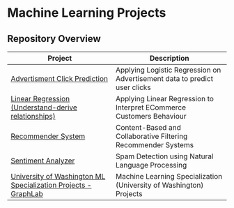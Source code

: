 # Machine Learning Projects

## Repository Overview
| Project | Description |
|--------------------------------------------------------------------|---------------------------------------|
| [Advertisment Click Prediction](https://github.com/roopsinghbains/MachineLearningApps/tree/master/Advertisment%20Click%20Prediction) | Applying Logistic Regression on Advertisement data to predict user clicks|
| [Linear Regression (Understand-derive relationships)](https://github.com/roopsinghbains/MachineLearningApps/tree/master/Linear%20Regression%20(Understand-deriving%20relationships)) | Applying Linear Regression to Interpret ECommerce Customers Behaviour |
| [Recommender System](https://github.com/roopsinghbains/MachineLearningApps/tree/master/Recommender%20System) | Content-Based and Collaborative Filtering Recommender Systems| 
| [Sentiment Analyzer](https://github.com/roopsinghbains/MachineLearningApps/tree/master/Sentiment%20Analyzer/Spam%20detection%20using%20Natural%20Language%20Processing) | Spam Detection using Natural Language Processing| 
| [University of Washington ML Specialization Projects - GraphLab](https://github.com/roopsinghbains/restapi/tree/master/Rest%20Api%20with%20Sql%20Storage) | Machine Learning Specialization (University of Washington) Projects| 



